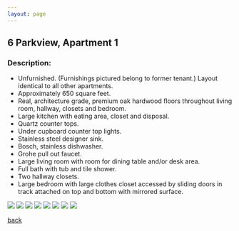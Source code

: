 ```yaml
---
layout: page
---
```


## 6 Parkview, Apartment 1
### Description:

* Unfurnished. (Furnishings pictured belong to former tenant.) Layout identical to all other apartments.
* Approximately 650 square feet.
* Real, architecture grade, premium oak hardwood floors throughout living room, hallway, closets and bedroom.
* Large kitchen with eating area, closet and disposal.
* Quartz counter tops.
* Under cupboard counter top lights.
* Stainless steel designer sink.
* Bosch, stainless dishwasher.
* Grohe pull out faucet.
* Large living room with room for dining table and/or desk area.
* Full bath with tub and tile shower.
* Two hallway closets.
* Large bedroom with large clothes closet accessed by sliding doors in track attached on top and bottom with mirrored surface.

![](/assets/images/6parkview/6apt2pic1.jpg)
![](/assets/images/6parkview/6apt2pic2.jpg)
![](/assets/images/6parkview/6apt2pic3.jpg)
![](/assets/images/6parkview/6apt2pic4.jpg)
![](/assets/images/6parkview/6apt2pic5.jpg)
![](/assets/images/6parkview/6apt2pic6.jpeg)
![](/assets/images/6parkview/6apt2pic7.jpeg)
![](/assets/images/6parkview/6apt2pic8.jpeg)

[back](/)
